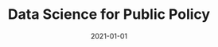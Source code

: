 ---
title: "Data Science for Public Policy"
collection: publications
category: books
permalink: /publication/2021-01-01-data
date: 2021-01-01
venue: 'Springer International Publishing'
bibtexurl: 'http://grycrnwll.github.io/files/databib.bib'
citation: 'Chen, Jeffrey C., Edward A. Rubin, & Gary J. Cornwall. &quot; Data Science for Public Policy &quot; <i>Springer International Publishing </i>, 2021.'
---